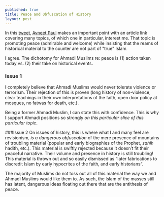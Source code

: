 ```yaml
---
published: true
title: Peace and Obfuscation of History
layout: post
---
```

In this [tweet](https://twitter.com/avneet_paul/status/715914253622976512), [Avneet Paul](https://twitter.com/avneet_paul) makes an important point with an article link covering many topics, of which one in particular, interest me. That topic is promoting peace (admirable and welcome) while insisting that the reams of historical material to the counter are not part of "true" Islam.

I agree. The dichotomy for Ahmadi Muslims re: peace is (1) action taken today vs. (2) their take on historical events.

### Issue 1 
I completely believe that Ahmadi Muslims would never tolerate violence or terrorism. Their rejection of this is proven (long history of non-violence, clear teachings in their own interpretations of the faith, open door policy at mosques, no fatwas for death, etc.). 

Being a former Ahmadi Muslim, I can state this with confidence. This is why I support Ahmadi positions so strongly _on this particular slice of this particular topic_.

###Issue 2
On issues of history, this is where what I and many feel are revisionism, *is a dangerous obfuscation* of the mere presence of mountains of troubling material (popular and early biographies of the Prophet, _sahih_ hadith, etc.). This material is swiftly rejected because it doesn’t fit their peaceful narrative. Their volume and presence in history is still troubling! This material is thrown out and so easily dismissed as “later fabrications to discredit Islam by early hypocrites of the faith, and early historians”.

The majority of Muslims do not toss out all of this material the way we and Ahmadi Muslims would like them to. As such, the Islam of the masses still has latent, dangerous ideas floating out there that are the antithesis of peace.